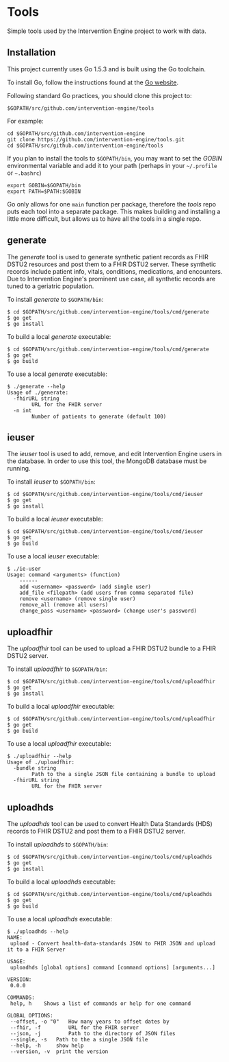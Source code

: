 Tools
=====

Simple tools used by the Intervention Engine project to work with data.

Installation
------------

This project currently uses Go 1.5.3 and is built using the Go toolchain.

To install Go, follow the instructions found at the [Go website](http://golang.org/doc/install).

Following standard Go practices, you should clone this project to:

```
$GOPATH/src/github.com/intervention-engine/tools
```

For example:

```
cd $GOPATH/src/github.com/intervention-engine
git clone https://github.com/intervention-engine/tools.git
cd $GOPATH/src/github.com/intervention-engine/tools
```

If you plan to install the tools to `$GOPATH/bin`, you may want to set the *GOBIN* environmental variable and add it to your path (perhaps in your `~/.profile` or `~.bashrc`\)

```
export GOBIN=$GOPATH/bin
export PATH=$PATH:$GOBIN
```

Go only allows for one `main` function per package, therefore the *tools* repo puts each tool into a separate package. This makes building and installing a little more difficult, but allows us to have all the tools in a single repo.

generate
--------

The *generate* tool is used to generate synthetic patient records as FHIR DSTU2 resources and post them to a FHIR DSTU2 server. These synthetic records include patient info, vitals, conditions, medications, and encounters. Due to Intervention Engine's prominent use case, all synthetic records are tuned to a geriatric population.

To install *generate* to `$GOPATH/bin`:

```
$ cd $GOPATH/src/github.com/intervention-engine/tools/cmd/generate
$ go get
$ go install
```

To build a local *generate* executable:

```
$ cd $GOPATH/src/github.com/intervention-engine/tools/cmd/generate
$ go get
$ go build
```

To use a local *generate* executable:

```
$ ./generate --help
Usage of ./generate:
  -fhirURL string
    	URL for the FHIR server
  -n int
    	Number of patients to generate (default 100)
```

ieuser
------

The *ieuser* tool is used to add, remove, and edit Intervention Engine users in the database. In order to use this tool, the MongoDB database must be running.

To install *ieuser* to `$GOPATH/bin`:

```
$ cd $GOPATH/src/github.com/intervention-engine/tools/cmd/ieuser
$ go get
$ go install
```

To build a local *ieuser* executable:

```
$ cd $GOPATH/src/github.com/intervention-engine/tools/cmd/ieuser
$ go get
$ go build
```

To use a local *ieuser* executable:

```
$ ./ie-user
Usage: command <arguments> (function)
    ------
    add <username> <password> (add single user)
    add_file <filepath> (add users from comma separated file)
    remove <username> (remove single user)
    remove_all (remove all users)
    change_pass <username> <password> (change user's password)
```

uploadfhir
----------

The *uploadfhir* tool can be used to upload a FHIR DSTU2 bundle to a FHIR DSTU2 server.

To install *uploadfhir* to `$GOPATH/bin`:

```
$ cd $GOPATH/src/github.com/intervention-engine/tools/cmd/uploadfhir
$ go get
$ go install
```

To build a local *uploadfhir* executable:

```
$ cd $GOPATH/src/github.com/intervention-engine/tools/cmd/uploadfhir
$ go get
$ go build
```

To use a local *uploadfhir* executable:

```
$ ./uploadfhir --help
Usage of ./uploadfhir:
  -bundle string
    	Path to the a single JSON file containing a bundle to upload
  -fhirURL string
    	URL for the FHIR server
```

uploadhds
---------

The *uploadhds* tool can be used to convert Health Data Standards (HDS) records to FHIR DSTU2 and post them to a FHIR DSTU2 server.

To install *uploadhds* to `$GOPATH/bin`:

```
$ cd $GOPATH/src/github.com/intervention-engine/tools/cmd/uploadhds
$ go get
$ go install
```

To build a local *uploadhds* executable:

```
$ cd $GOPATH/src/github.com/intervention-engine/tools/cmd/uploadhds
$ go get
$ go build
```

To use a local *uploadhds* executable:

```
$ ./uploadhds --help
NAME:
 upload - Convert health-data-standards JSON to FHIR JSON and upload it to a FHIR Server

USAGE:
 uploadhds [global options] command [command options] [arguments...]

VERSION:
 0.0.0

COMMANDS:
 help, h    Shows a list of commands or help for one command

GLOBAL OPTIONS:
 --offset, -o "0"   How many years to offset dates by
 --fhir, -f         URL for the FHIR server
 --json, -j         Path to the directory of JSON files
 --single, -s   Path to the a single JSON file
 --help, -h     show help
 --version, -v  print the version
```
